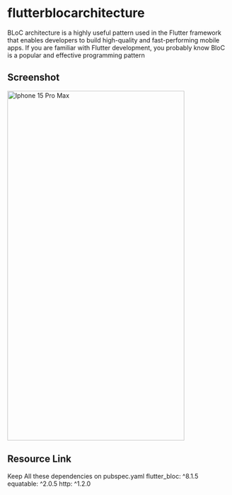 # flutterblocarchitecture

BLoC architecture is a highly useful pattern used in the Flutter framework that enables developers to build high-quality and fast-performing mobile apps. If you are familiar with Flutter development, you probably know BloC is a popular and effective programming pattern

## Screenshot
<img src="https://github.com/abircse/FlutterBloc/assets/22006238/13ddb67b-987b-4de7-86c2-980040195d08" width="400" height="790" alt="Iphone 15 Pro Max">


## Resource Link
Keep All these dependencies on pubspec.yaml
flutter_bloc: ^8.1.5
equatable: ^2.0.5
http: ^1.2.0
